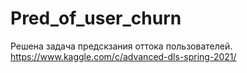 # Pred_of_user_churn
Решена задача предскзания оттока пользователей.
https://www.kaggle.com/c/advanced-dls-spring-2021/